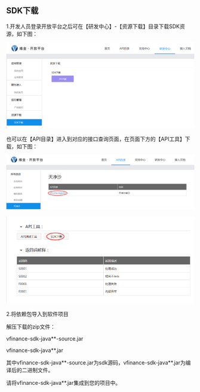 ## SDK下载

1.开发人员登录开放平台之后可在【研发中心】-【资源下载】目录下载SDK资源，如下图：

![](/assets/SDK资源下载.png)

也可以在【API目录】进入到对应的接口查询页面，在页面下方的【API工具】下载，如下图：

![](/assets/API目录接口.png)

![](/assets/API工具-SDK下载.png)

2.将依赖包导入到软件项目


解压下载的zip文件：


vfinance-sdk-java\*\*-source.jar


vfinance-sdk-java\*\*.jar


其中vfinance-sdk-java\*\*-source.jar为sdk源码，vfinance-sdk-java\*\*.jar为编译后的二进制文件。


请将vfinance-sdk-java\*\*.jar集成到您的项目中。

